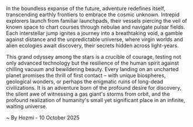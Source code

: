 
In the boundless expanse of the future, adventure redefines itself, transcending earthly frontiers to embrace the cosmic unknown. Intrepid explorers launch from familiar launchpads, their vessels piercing the veil of known space to chart courses through nebulae and navigate pulsar fields. Each interstellar jump ignites a journey into a breathtaking void, a gamble against distance and the unpredictable universe, where virgin worlds and alien ecologies await discovery, their secrets hidden across light-years.

This grand odyssey among the stars is a crucible of courage, testing not only advanced technology but the resilience of the human spirit against chilling vacuum and bewildering beauty. Every landing on an uncharted planet promises the thrill of first contact – with unique biospheres, geological wonders, or perhaps the enigmatic ruins of long-dead civilizations. It is an adventure born of the profound desire for discovery, the silent awe of witnessing a gas giant's storms from orbit, and the profound realization of humanity's small yet significant place in an infinite, waiting universe.

~ By Hozmi - 10 October 2025

